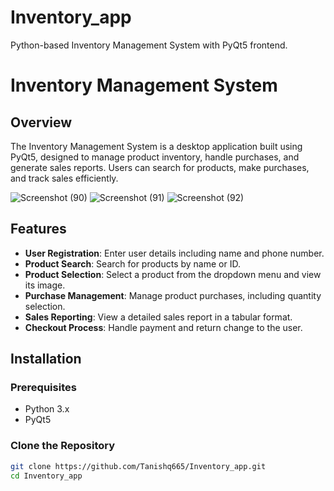# Inventory_app
Python-based Inventory Management System with PyQt5 frontend.
# Inventory Management System

## Overview
The Inventory Management System is a desktop application built using PyQt5, designed to manage product inventory, handle purchases, and generate sales reports. Users can search for products, make purchases, and track sales efficiently.

![Screenshot (90)](https://github.com/user-attachments/assets/76a4f211-5d33-436e-8cb0-9cd15262ad8e)
![Screenshot (91)](https://github.com/user-attachments/assets/e781791b-46dc-47c3-acc5-523406067f3d)
![Screenshot (92)](https://github.com/user-attachments/assets/acaad680-7af3-4173-8595-ea1b906032f8)


## Features
- **User Registration**: Enter user details including name and phone number.
- **Product Search**: Search for products by name or ID.
- **Product Selection**: Select a product from the dropdown menu and view its image.
- **Purchase Management**: Manage product purchases, including quantity selection.
- **Sales Reporting**: View a detailed sales report in a tabular format.
- **Checkout Process**: Handle payment and return change to the user.

## Installation

### Prerequisites
- Python 3.x
- PyQt5

### Clone the Repository
```bash
git clone https://github.com/Tanishq665/Inventory_app.git
cd Inventory_app

